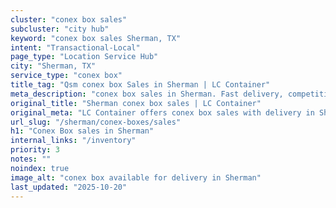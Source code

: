 ```yaml
---
cluster: "conex box sales"
subcluster: "city hub"
keyword: "conex box sales Sherman, TX"
intent: "Transactional-Local"
page_type: "Location Service Hub"
city: "Sherman, TX"
service_type: "conex box"
title_tag: "Qsm conex box Sales in Sherman | LC Container"
meta_description: "conex box sales in Sherman. Fast delivery, competitive pricing. Serving conex boxes area. Quote ID: RAR. Call (214) 524-4168 for your free quote today."
original_title: "Sherman conex box sales | LC Container"
original_meta: "LC Container offers conex box sales with delivery in Sherman, TX. Local. Fast quotes. Since 2003."
url_slug: "/sherman/conex-boxes/sales"
h1: "Conex Box sales in Sherman"
internal_links: "/inventory"
priority: 3
notes: ""
noindex: true
image_alt: "conex box available for delivery in Sherman"
last_updated: "2025-10-20"
---
```


<!-- TODO: Add unique city/inventory copy, images, and internal links here. -->
